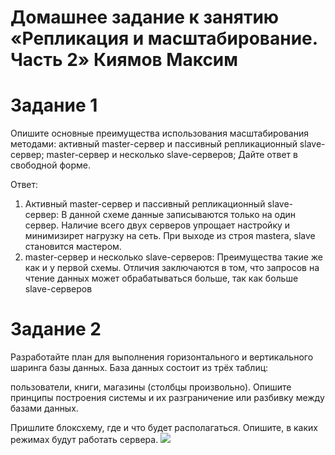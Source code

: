 # Домашнее задание к занятию «Репликация и масштабирование. Часть 2» Киямов Максим

# Задание 1
Опишите основные преимущества использования масштабирования методами:
активный master-сервер и пассивный репликационный slave-сервер;
master-сервер и несколько slave-серверов;
Дайте ответ в свободной форме.

Ответ:
1. Активный master-сервер и пассивный репликационный slave-сервер: В данной схеме данные записываются только на один сервер. Наличие всего двух серверов упрощает настройку и минимизирет нагрузку на сеть. При выходе из строя mastera, slave становится мастером.
2. master-сервер и несколько slave-серверов: Преимущества такие же как и у первой схемы. Отличия заключаются в том, что запросов на чтение данных может обрабатываться больше, так как больше slave-серверов



# Задание 2
Разработайте план для выполнения горизонтального и вертикального шаринга базы данных. База данных состоит из трёх таблиц:

пользователи,
книги,
магазины (столбцы произвольно).
Опишите принципы построения системы и их разграничение или разбивку между базами данных.

Пришлите блоксхему, где и что будет располагаться. Опишите, в каких режимах будут работать сервера.
![](https://github.com/Fizic666/netology-homework-12-07/blob/main/1.png)

